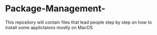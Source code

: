 # Package-Management-

This repository will contain files that lead people step by step on how to install some applictaions mostly on MacOS
